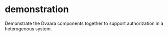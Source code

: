 # demonstration
Demonstrate the Dvaara components together to support authorization in a heterogenous system.
